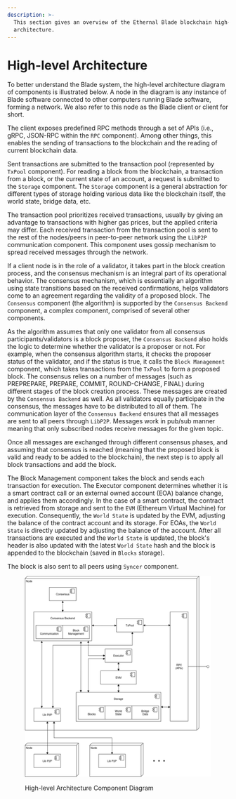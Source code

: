 ```yaml
---
description: >-
  This section gives an overview of the Ethernal Blade blockchain high-level
  architecture.
---
```


# High-level Architecture

To better understand the Blade system, the high-level architecture diagram of components is illustrated below. A node in the diagram is any instance of Blade software connected to other computers running Blade software, forming a network. We also refer to this node as the Blade client or client for short.

The client exposes predefined RPC methods through a set of APIs (i.e., gRPC, JSON-RPC within the `RPC` component). Among other things, this enables the sending of transactions to the blockchain and the reading of current blockchain data.

Sent transactions are submitted to the transaction pool (represented by `TxPool` component). For reading a block from the blockchain, a transaction from a block, or the current state of an account, a request is submitted to the `Storage` component. The `Storage` component is a general abstraction for different types of storage holding various data like the blockchain itself, the world state, bridge data, etc.

The transaction pool prioritizes received transactions, usually by giving an advantage to transactions with higher gas prices, but the applied criteria may differ. Each received transaction from the transaction pool is sent to the rest of the nodes/peers in peer-to-peer network using the `LibP2P` communication component. This component uses gossip mechanism to spread received messages through the network.

If a client node is in the role of a validator, it takes part in the block creation process, and the consensus mechanism is an integral part of its operational behavior. The consensus mechanism, which is essentially an algorithm using state transitions based on the received confirmations, helps validators come to an agreement regarding the validity of a proposed block. The `Consensus` component (the algorithm) is supported by the `Consensus Backend` component, a complex component, comprised of several other components.&#x20;

As the algorithm assumes that only one validator from all consensus participants/validators is a block proposer, the `Consensus Backend` also holds the logic to determine whether the validator is a proposer or not. For example, when the consensus algorithm starts, it checks the proposer status of the validator, and if the status is true, it calls the `Block Management` component, which takes transactions from the `TxPool` to form a proposed block. The consensus relies on a number of messages (such as PREPREPARE, PREPARE, COMMIT, ROUND-CHANGE, FINAL) during different stages of the block creation process. These messages are created by the `Consensus Backend` as well. As all validators equally participate in the consensus, the messages have to be distributed to all of them. The communication layer of the `Consensus Backend` ensures that all messages are sent to all peers through `LibP2P`. Messages work in pub/sub manner meaning that only subscribed nodes receive messages for the given topic.&#x20;

Once all messages are exchanged through different consensus phases, and assuming that consensus is reached (meaning that the proposed block is valid and ready to be added to the blockchain), the next step is to apply all block transactions and add the block.&#x20;

The Block Management component takes the block and sends each transaction for execution. The Executor component determines whether it is a smart contract call or an external owned account (EOA) balance change, and applies them accordingly. In the case of a smart contract, the contract is retrieved from storage and sent to the `EVM` (Ethereum Virtual Machine) for execution. Consequently, the `World State` is updated by the EVM, adjusting the balance of the contract account and its storage. For EOAs, the `World State` is directly updated by adjusting the balance of the account. After all transactions are executed and the `World State` is updated, the block's header is also updated with the latest `World State` hash and the block is appended to the blockchain (saved in `Blocks` storage).

The block is also sent to all peers using `Syncer` component.

<figure><img src="../.gitbook/assets/system_architecture-high-level arch.drawio(4).png" alt=""><figcaption><p>High-level Architecture Component Diagram</p></figcaption></figure>
